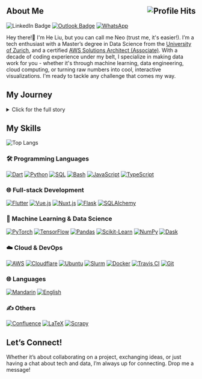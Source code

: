 <h2>About Me <img align="right" alt="Profile Hits" src="https://komarev.com/ghpvc/?username=codingFerryman&style=flat-square"></h2>

![LinkedIn Badge](https://img.shields.io/badge/He%20Liu-blue?logo=linkedin&link=https%3A%2F%2Fwww.linkedin.com%2Fin%2Fhe-liu-profile) [![Outlook Badge](https://img.shields.io/badge/-heyitsneo@outlook.com-0078D4?style=flat-square&logo=Gmail&logoColor=white&link=mailto:heyitsneo@outlook.com)](mailto:heyitsneo@outlook.com) [![WhatsApp](https://img.shields.io/badge/WhatsApp%20Message-25D366?logo=whatsapp&logoColor=white)](https://wa.me/351920116886)

Hey there!👋 I'm He Liu, but you can call me Neo (trust me, it's easier!). I’m a tech enthusiast with a Master’s degree in Data Science from the [University of Zurich](https://www.uzh.ch/cmsssl/en.html), and a certified [AWS Solutions Architect (Associate)](https://cp.certmetrics.com/amazon/en/public/verify/credential/c2633aa128fe461d80191a40ff8de30e). With a decade of coding experience under my belt, I specialize in making data work for you - whether it's through machine learning, data engineering, cloud computing, or turning raw numbers into cool, interactive visualizations. I'm ready to tackle any challenge that comes my way.

## My Journey
<details>
<summary>Click for the full story</summary>
<p align="justify">I’ve been coding since 2014, starting with Java for simple stock management tools. My passion for coding quickly expanded, and by 2015, I was building machine learning models with Python. I dove into quantitative finance as an intern at Morgan Stanley Investment Management China in 2016, developing sentiment-driven factors for quant trading. Between 2017 and 2020, I honed my skills as an independent quant trader.

In 2022, I joined Mobbot SA, a Swiss startup (RIP Mobbot 😢), where I developed an intelligent anomaly detection system for tunneling. Using unlabeled time-series data from various sensors, I crafted a solution that could spot irregular spray patterns in shotcrete applications—an incredibly rewarding experience!

From 2022 to 2024, I worked with the [SIPLAB](https://siplab.org/) at [ETH Zurich](https://ethz.ch/en.html)
and the [AIML group](https://www.ifi.uzh.ch/en/aiml.html) at the [University of Zurich](https://www.uzh.ch/cmsssl/en.html), focusing on human activity recognition using wrist-worn accelerometers.
</details>

## My Skills
![Top Langs](https://github-readme-stats-three-lake-21.vercel.app/api/top-langs/?username=codingferryman&layout=compact&hide=jupyter%20notebook&size_weight=0.5&count_weight=0.5)

### 🛠️ Programming Languages
[![Dart](https://img.shields.io/badge/Dart-0175C2?style=flat&logo=dart&logoColor=white)](###)
[![Python](https://img.shields.io/badge/Python-3776AB?&logo=python&logoColor=white)](###)
[![SQL](https://img.shields.io/badge/SQL-4479A1?&logo=postgresql&logoColor=white)](###)
[![Bash](https://img.shields.io/badge/Bash-4EAA25?&logo=gnu-bash&logoColor=white)](###)
[![JavaScript](https://img.shields.io/badge/JavaScript-F7DF1E?&logo=javascript&logoColor=black)](###)
[![TypeScript](https://img.shields.io/badge/TypeScript-3178C6?&logo=typescript&logoColor=white)](###)

### 🌐 Full-stack Development
[![Flutter](https://img.shields.io/badge/Flutter-02569B?style=flat&logo=flutter&logoColor=white)](###)
[![Vue.js](https://img.shields.io/badge/Vue.js-4FC08D?&logo=vue.js&logoColor=white)](###)
[![Nuxt.js](https://img.shields.io/badge/Nuxt.js-00C58E?&logo=nuxt.js&logoColor=white)](###)
[![Flask](https://img.shields.io/badge/Flask-000000?logo=flask&logoColor=white)](###)
[![SQLAlchemy](https://img.shields.io/badge/SQLAlchemy-9933FF?logo=sqlalchemy&logoColor=white)](###)

### 🤖 Machine Learning & Data Science
[![PyTorch](https://img.shields.io/badge/PyTorch-EE4C2C?&logo=pytorch&logoColor=white)](###)
[![TensorFlow](https://img.shields.io/badge/TensorFlow-FF6F00?&logo=tensorflow&logoColor=white)](###)
[![Pandas](https://img.shields.io/badge/Pandas-150458?&logo=pandas&logoColor=white)](###)
[![Scikit-Learn](https://img.shields.io/badge/scikit--learn-F7931E?&logo=scikit-learn&logoColor=white)](###)
[![NumPy](https://img.shields.io/badge/NumPy-013243?&logo=numpy&logoColor=white)](###)
[![Dask](https://img.shields.io/badge/Dask-FDA61F?&logo=dask&logoColor=white)](###)

### ☁️ Cloud & DevOps
[![AWS](https://img.shields.io/badge/AWS-%23FF9900.svg?logo=amazon-web-services&logoColor=white)](###)
[![Cloudflare](https://img.shields.io/badge/Cloudflare-F38020?&logo=cloudflare&logoColor=white)](###)
[![Ubuntu](https://img.shields.io/badge/Linux-FCC624?logo=linux&logoColor=black)](###)
[![Slurm](https://img.shields.io/badge/Slurm-0492C2?&logo=slurm&logoColor=white)](https://slurm.schedmd.com/overview.html)
[![Docker](https://img.shields.io/badge/Docker-2496ED?&logo=docker&logoColor=white)](###)
[![Travis CI](https://img.shields.io/badge/Travis%20CI-3EAAAF?logo=travisci&logoColor=fff)](###)
[![Git](https://img.shields.io/badge/Git-F05032?&logo=git&logoColor=white)](###)

### 🌐 Languages
[![Mandarin](https://img.shields.io/badge/Mandarin-FFD700?&logo=google-translate&logoColor=black)](###)
[![English](https://img.shields.io/badge/English-008080?&logo=google-translate&logoColor=white)](###)

### ✍️ Others
[![Confluence](https://img.shields.io/badge/Confluence-172B4D?logo=confluence&logoColor=fff)](###)
[![LaTeX](https://img.shields.io/badge/LaTeX-008080?&logo=latex&logoColor=white)](###)
[![Scrapy](https://img.shields.io/badge/Scrapy-48A647?&logo=scrapy&logoColor=white)](###)


## Let’s Connect!
Whether it’s about collaborating on a project, exchanging ideas, or just having a chat about tech and data, I’m always up for connecting. Drop me a message!
